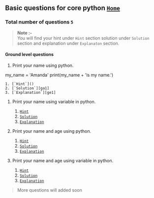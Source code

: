 ## Basic questions for core python [`Home`][home]

### Total number of questions `5`
> **Note :-**
><br>
> You will find your hint under `Hint` section solution under `Solution` section and explanation under `Explanaton` section.

#### Ground level questions

1. Print your name using python.
   
my_name = 'Amanda'
print(my_name + 'is my name.')


    1. [`Hint`]()
    2. [`Solution`][ga1]
    3. [`Explanation`][ge1]

1. Print your name using variable in python.

    1. [`Hint`]()
    2. [`Solution`][ga2]
    3. [`Explanation`][ge2]
    
1. Print your name and age using python.

    1. [`Hint`]()
    2. [`Solution`][ga3]
    3. [`Explanation`][ge3]
    
1. Print your name and age using variable in python.

    1. [`Hint`]()
    2. [`Solution`][ga4]
    3. [`Explanation`][ge4]
    


> More questions will added soon

[home]: ../index.md

[ga1]: ../answer/1_1.md#print-your-name-using-python
[ga2]: ../answer/1_1.md#print-your-name-using-variable-in-python
[ga3]: ../answer/1_1.md#print-your-name-and-age-using-python
[ga4]: ../answer/1_1.md#print-your-name-and-age-using-variable-in-python
[ga]: ../answer/1_1.md

[ge1]: ../explanation/1_1.md#print-statement
[ge2]: ../explanation/1_1.md#print-using-variable
[ge3]: ../explanation/1_1.md#print-the-combination-of-integer-and-string
[ge4]: ../explanation/1_1.md
[ge]: ../explanation/1_1.md
